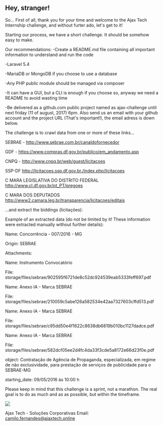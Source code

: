 
## Hey, stranger!


So... First of all, thank you for your time and welcome to the Ajax Tech Internship challenge,  and without furter ado, let's get to it!


Starting our process, we have a short challenge. It should be somehow easy to make.


Our recommendations:
-Create a README.md file containing all important information to understand and run the code

-Laravel 5.4

-MariaDB or MongoDB if you choose to use a database

-Any PHP public module should be managed via composer

-It can have a GUI, but a CLI is enough if you choose so, anyway we need a README to avoid wasting time

-Be delivered as a github.com public project named as ajax-challenge until next friday (11 of august, 2017) 6pm. Also send us an email with your github account and the project URL (That's important!), the email adress is down below.


The challenge is to crawl data from one or more of these links...

SEBRAE - http://www.sebrae.com.br/canaldofornecedor

GDF - https://www.compras.df.gov.br/publico/em_andamento.asp

CNPQ - http://www.cnpq.br/web/guest/licitacoes

SSP-DF http://licitacoes.ssp.df.gov.br./index.php/licitacoes

C MARA LEGISLATIVA DO DISTRITO FEDERAL http://www.cl.df.gov.br/pt_PT/pregoes

C MARA DOS DEPUTADOS http://www2.camara.leg.br/transparencia/licitacoes/editais

...and extract the biddings (licitações):


Example of an extracted data (do not be limited by it! These information were extracted manually without further details):

Name: Concorrência - 007/2016 - MG

Origin: SEBRAE

Attachments:

Name: Instrumento Convocatório

File: storage/files/sebrae/902595f6721de8c52dc924539eab5333feff697.pdf

Name: Anexo IA - Marca SEBRAE

File: storage/files/sebrae/210059c5abe126a582534e42aa7327603cffd513.pdf

Name: Anexo IA - Marca SEBRAE

File: storage/files/sebrae/c95dd50e4f1622c8638db6819b010bc1127dadce.pdf

Name: Anexo IA - Marca SEBRAE

File: storage/files/sebrae/582dcf05ee2d4fc4da33f3cde5a8172e66d23f0e.pdf

object: Contratação de Agência de Propaganda, especializada, em regime de não exclusividade, para prestação de serviços de publicidade para o SEBRAE-MG

starting_date: 09/05/2016 às 10:00 h

Please keep in mind that this challenge is a sprint, not a marathon. The real goal is to do as much and as as possible, but within the timeframe.


![](https://github.com/ajaxtechbsb/processo-seletivo/blob/master/got%20(2).png?raw=true)

Ajax Tech - Soluções Corporativas
Email: camilo.fernandes@ajaxtech.online
